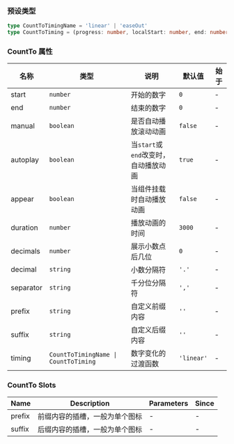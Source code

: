 ### 预设类型

```ts
type CountToTimingName = 'linear' | 'easeOut'
type CountToTiming = (progress: number, localStart: number, end: number, duration: number) => number
```

### CountTo 属性

| 名称      | 类型                                 | 说明                                 | 默认值     | 始于 |
| --------- | ------------------------------------ | ------------------------------------ | ---------- | ---- |
| start     | `number`                             | 开始的数字                           | `0`        | -    |
| end       | `number`                             | 结束的数字                           | `0`        | -    |
| manual    | `boolean`                            | 是否自动播放滚动动画                 | `false`    | -    |
| autoplay  | `boolean`                            | 当`start`或`end`改变时，自动播放动画 | `true`     | -    |
| appear    | `boolean`                            | 当组件挂载时自动播放动画             | `false`    | -    |
| duration  | `number`                             | 播放动画的时间                       | `3000`     | -    |
| decimals  | `number`                             | 展示小数点后几位                     | `0`        | -    |
| decimal   | `string`                             | 小数分隔符                           | `'.'`      | -    |
| separator | `string`                             | 千分位分隔符                         | `','`      | -    |
| prefix    | `string`                             | 自定义前缀内容                       | `''`       | -    |
| suffix    | `string`                             | 自定义后缀内容                       | `''`       | -    |
| timing    | `CountToTimingName \| CountToTiming` | 数字变化的过渡函数                   | `'linear'` | -    |

### CountTo Slots

| Name   | Description                    | Parameters | Since |
| ------ | ------------------------------ | ---------- | ----- |
| prefix | 前缀内容的插槽，一般为单个图标 | -          | -     |
| suffix | 后缀内容的插槽，一般为单个图标 | -          | -     |
